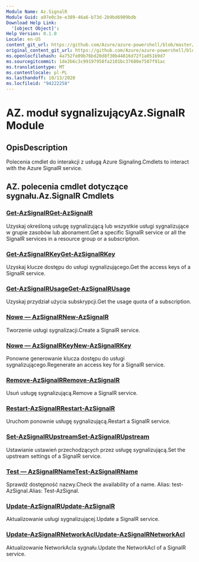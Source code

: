 ```yaml
---
Module Name: Az.SignalR
Module Guid: a97e0c3e-e389-46a6-b73d-2b9bd6909bdb
Download Help Link:
  '[object Object]': 
Help Version: 0.1.0
Locale: en-US
content_git_url: https://github.com/Azure/azure-powershell/blob/master/src/SignalR/SignalR/help/Az.SignalR.md
original_content_git_url: https://github.com/Azure/azure-powershell/blob/master/src/SignalR/SignalR/help/Az.SignalR.md
ms.openlocfilehash: 4a752fe09b76bd20d8f30b44816d72f1a051b9d7
ms.sourcegitcommit: 1de2b6c3c99197958fa2101bc37680e7507f91ac
ms.translationtype: MT
ms.contentlocale: pl-PL
ms.lasthandoff: 10/13/2020
ms.locfileid: "94222258"
---
```

# <span data-ttu-id="79e23-101">AZ. moduł sygnalizujący</span><span class="sxs-lookup"><span data-stu-id="79e23-101">Az.SignalR Module</span></span>
## <span data-ttu-id="79e23-102">Opis</span><span class="sxs-lookup"><span data-stu-id="79e23-102">Description</span></span>
<span data-ttu-id="79e23-103">Polecenia cmdlet do interakcji z usługą Azure Signaling.</span><span class="sxs-lookup"><span data-stu-id="79e23-103">Cmdlets to interact with the Azure SignalR service.</span></span>

## <span data-ttu-id="79e23-104">AZ. polecenia cmdlet dotyczące sygnału.</span><span class="sxs-lookup"><span data-stu-id="79e23-104">Az.SignalR Cmdlets</span></span>
### [<span data-ttu-id="79e23-105">Get-AzSignalR</span><span class="sxs-lookup"><span data-stu-id="79e23-105">Get-AzSignalR</span></span>](Get-AzSignalR.md)
<span data-ttu-id="79e23-106">Uzyskaj określoną usługę sygnalizującą lub wszystkie usługi sygnalizujące w grupie zasobów lub abonament.</span><span class="sxs-lookup"><span data-stu-id="79e23-106">Get a specific SignalR service or all the SignalR services in a resource group or a subscription.</span></span>

### [<span data-ttu-id="79e23-107">Get-AzSignalRKey</span><span class="sxs-lookup"><span data-stu-id="79e23-107">Get-AzSignalRKey</span></span>](Get-AzSignalRKey.md)
<span data-ttu-id="79e23-108">Uzyskaj klucze dostępu do usługi sygnalizującego.</span><span class="sxs-lookup"><span data-stu-id="79e23-108">Get the access keys of a SignalR service.</span></span>

### [<span data-ttu-id="79e23-109">Get-AzSignalRUsage</span><span class="sxs-lookup"><span data-stu-id="79e23-109">Get-AzSignalRUsage</span></span>](Get-AzSignalRUsage.md)
<span data-ttu-id="79e23-110">Uzyskaj przydział użycia subskrypcji.</span><span class="sxs-lookup"><span data-stu-id="79e23-110">Get the usage quota of a subscription.</span></span>

### [<span data-ttu-id="79e23-111">Nowe — AzSignalR</span><span class="sxs-lookup"><span data-stu-id="79e23-111">New-AzSignalR</span></span>](New-AzSignalR.md)
<span data-ttu-id="79e23-112">Tworzenie usługi sygnalizacji.</span><span class="sxs-lookup"><span data-stu-id="79e23-112">Create a SignalR service.</span></span>

### [<span data-ttu-id="79e23-113">Nowe — AzSignalRKey</span><span class="sxs-lookup"><span data-stu-id="79e23-113">New-AzSignalRKey</span></span>](New-AzSignalRKey.md)
<span data-ttu-id="79e23-114">Ponowne generowanie klucza dostępu do usługi sygnalizującego.</span><span class="sxs-lookup"><span data-stu-id="79e23-114">Regenerate an access key for a SignalR service.</span></span>

### [<span data-ttu-id="79e23-115">Remove-AzSignalR</span><span class="sxs-lookup"><span data-stu-id="79e23-115">Remove-AzSignalR</span></span>](Remove-AzSignalR.md)
<span data-ttu-id="79e23-116">Usuń usługę sygnalizującą.</span><span class="sxs-lookup"><span data-stu-id="79e23-116">Remove a SignalR service.</span></span>

### [<span data-ttu-id="79e23-117">Restart-AzSignalR</span><span class="sxs-lookup"><span data-stu-id="79e23-117">Restart-AzSignalR</span></span>](Restart-AzSignalR.md)
<span data-ttu-id="79e23-118">Uruchom ponownie usługę sygnalizującą.</span><span class="sxs-lookup"><span data-stu-id="79e23-118">Restart a SignalR service.</span></span>

### [<span data-ttu-id="79e23-119">Set-AzSignalRUpstream</span><span class="sxs-lookup"><span data-stu-id="79e23-119">Set-AzSignalRUpstream</span></span>](Set-AzSignalRUpstream.md)
<span data-ttu-id="79e23-120">Ustawianie ustawień przechodzących przez usługę sygnalizującą.</span><span class="sxs-lookup"><span data-stu-id="79e23-120">Set the upstream settings of a SignalR service.</span></span>

### [<span data-ttu-id="79e23-121">Test — AzSignalRName</span><span class="sxs-lookup"><span data-stu-id="79e23-121">Test-AzSignalRName</span></span>](Test-AzSignalRName.md)
<span data-ttu-id="79e23-122">Sprawdź dostępność nazwy.</span><span class="sxs-lookup"><span data-stu-id="79e23-122">Check the availability of a name.</span></span> <span data-ttu-id="79e23-123">Alias: test-AzSignal.</span><span class="sxs-lookup"><span data-stu-id="79e23-123">Alias: Test-AzSignal.</span></span>

### [<span data-ttu-id="79e23-124">Update-AzSignalR</span><span class="sxs-lookup"><span data-stu-id="79e23-124">Update-AzSignalR</span></span>](Update-AzSignalR.md)
<span data-ttu-id="79e23-125">Aktualizowanie usługi sygnalizującej.</span><span class="sxs-lookup"><span data-stu-id="79e23-125">Update a SignalR service.</span></span>

### [<span data-ttu-id="79e23-126">Update-AzSignalRNetworkAcl</span><span class="sxs-lookup"><span data-stu-id="79e23-126">Update-AzSignalRNetworkAcl</span></span>](Update-AzSignalRNetworkAcl.md)
<span data-ttu-id="79e23-127">Aktualizowanie NetworkAcla sygnału.</span><span class="sxs-lookup"><span data-stu-id="79e23-127">Update the NetworkAcl of a SignalR service.</span></span>

